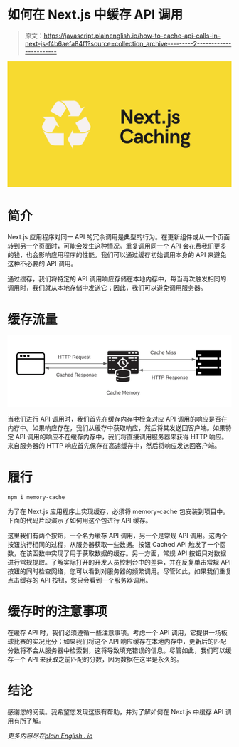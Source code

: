 # 如何在 Next.js 中缓存 API 调用

> 原文：<https://javascript.plainenglish.io/how-to-cache-api-calls-in-next-js-f4b6aefa84f1?source=collection_archive---------2----------------------->

![](img/c7fb41f8168651e32dd8d25b7b66bec2.png)

# **简介**

Next.js 应用程序对同一 API 的冗余调用是典型的行为。在更新组件或从一个页面转到另一个页面时，可能会发生这种情况。重复调用同一个 API 会花费我们更多的钱，也会影响应用程序的性能。我们可以通过缓存初始调用本身的 API 来避免这种不必要的 API 调用。

通过缓存，我们将特定的 API 调用响应存储在本地内存中，每当再次触发相同的调用时，我们就从本地存储中发送它；因此，我们可以避免调用服务器。

# **缓存流量**

![](img/e28d925330dd83bf599e3649866bbf73.png)

当我们进行 API 调用时，我们首先在缓存内存中检查对应 API 调用的响应是否在内存中。如果响应存在，我们从缓存中获取响应，然后将其发送回客户端。如果特定 API 调用的响应不在缓存内存中，我们将直接调用服务器来获得 HTTP 响应。来自服务器的 HTTP 响应首先保存在高速缓存中，然后将响应发送回客户端。

# 履行

```
npm i memory-cache 
```

为了在 Next.js 应用程序上实现缓存，必须将 memory-cache 包安装到项目中。下面的代码片段演示了如何用这个包进行 API 缓存。

这里我们有两个按钮，一个名为缓存 API 调用，另一个是常规 API 调用。这两个按钮执行相同的过程，从服务器获取一些数据。按钮 Cached API 触发了一个函数，在该函数中实现了用于获取数据的缓存。另一方面，常规 API 按钮只对数据进行常规提取。了解实际打开的开发人员控制台中的差异，并在反复单击常规 API 按钮的同时检查网络，您可以看到对服务器的频繁调用。尽管如此，如果我们重复点击缓存的 API 按钮，您只会看到一个服务器调用。

# 缓存时的注意事项

在缓存 API 时，我们必须遵循一些注意事项。考虑一个 API 调用，它提供一场板球比赛的实况比分；如果我们将这个 API 响应缓存在本地内存中，更新后的匹配分数将不会从服务器中检索到，这将导致填充错误的信息。尽管如此，我们可以缓存一个 API 来获取之前匹配的分数，因为数据在这里是永久的。

# 结论

感谢您的阅读。我希望您发现这很有帮助，并对了解如何在 Next.js 中缓存 API 调用有所了解。

*更多内容尽在*[*plain English . io*](http://plainenglish.io/)